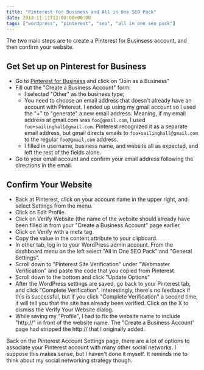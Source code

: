 ```yaml
---
title: "Pinterest for Business and All in One SEO Pack"
date: 2013-11-11T12:00:00+00:00
tags: ["wordpress", "pinterest", "seo", "all in one seo pack"]
---
```


The two main steps are to create a Pinterest for Businsess account, and then confirm your website.

## Get Set up on Pinterest for Business

- Go to [Pinterest for Business](http://business.pinterest.com/) and click on "Join as a Business"
- Fill out the "Create a Business Account" form:
    + I selected "Other" as the business type;
    + You need to choose an email address that doesn't already have an account with Pinterest. I ended up using my gmail account so I used the "+" to "generate" a new email address. Meaning, if my email address at gmail.com was `foo@gmail.com`, I used `foo+sailinghall@gmail.com`. Pinterest recognized it as a separate email address, but gmail directs emails to `foo+sailinghall@gmail.com` to the regular `foo@gmail.com` address.
    + I filled in username, business name, and website all as expected, and left the rest of the fields alone.
- Go to your email account and confirm your email address following the directions in the email.

## Confirm Your Website

- Back at Pinterest, click on your account name in the upper right, and select Settings from the menu.
- Click on Edit Profile.
- Click on Verify Website (the name of the website should already have been filled in from your "Create a Business Account" page earlier.
- Click on Verify with a meta tag.
- Copy the value in the content attribute to your clipboard.
- In other tab, log in to your WordPress admin account. From the dashboard menu on the left select "All in One SEO Pack" and "General Settings".
- Scroll down to "Pinterest Site Verification" under "Webmaster Verification" and paste the code that you copied from Pinterest.
- Scroll down to the bottom and click "Update Options"
- After the WordPress settings are saved, go back to your Pinterest tab, and click "Complete Verification". Interestingly, there's no feedback if this is successful, but if you click "Complete Verification" a second time, it will tell you that the site has already been verified. Click on the X to dismiss the Verify Your Website dialog.
- While saving my "Profile", I had to fix the website name to include "http://" in front of the website name. The "Create a Business Account' page had stripped the http:// that I originally added.

Back on the Pinterest Account Settings page, there are a lot of options to associate your Pinterest account with many other social networks. I suppose this makes sense, but I haven't done it myself. It reminds me to think about my social networking strategy though. 